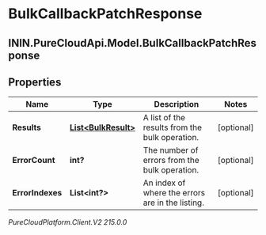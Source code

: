 # BulkCallbackPatchResponse

## ININ.PureCloudApi.Model.BulkCallbackPatchResponse

## Properties

|Name | Type | Description | Notes|
|------------ | ------------- | ------------- | -------------|
| **Results** | [**List&lt;BulkResult&gt;**](BulkResult) | A list of the results from the bulk operation. | [optional] |
| **ErrorCount** | **int?** | The number of errors from the bulk operation. | [optional] |
| **ErrorIndexes** | **List&lt;int?&gt;** | An index of where the errors are in the listing. | [optional] |



_PureCloudPlatform.Client.V2 215.0.0_

